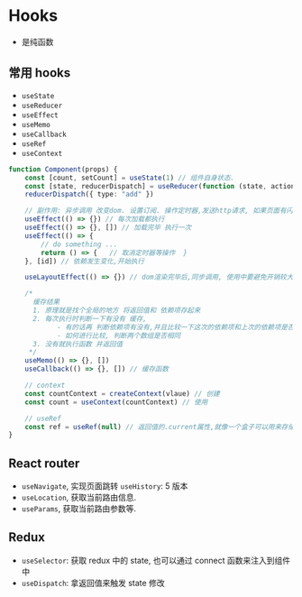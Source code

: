 # Hooks

-   是纯函数

## 常用 hooks

-   `useState`
-   `useReducer`
-   `useEffect`
-   `useMemo`
-   `useCallback`
-   `useRef`
-   `useContext`

```ts
function Component(props) {
    const [count, setCount] = useState(1) // 组件自身状态.
    const [state, reducerDispatch] = useReducer(function (state, action) {}, initState) // 管理比较复杂的数据类型.
    reducerDispatch({ type: "add" })

    // 副作用: 异步调用 改变dom. 设置订阅. 操作定时器,发送http请求, 如果页面有闪烁的问题,使用useLayoutEffect
    useEffect(() => {}) // 每次加载都执行
    useEffect(() => {}, []) // 加载完毕 执行一次
    useEffect(() => {
        // do something ...
        return () => {   // 取消定时器等操作  }
    }, [id]) // 依赖发生变化,开始执行

    useLayoutEffect(() => {}) // dom渲染完毕后,同步调用, 使用中要避免开销较大的操作

    /*
      缓存结果
      1. 原理就是找个全局的地方 将返回值和 依赖项存起来
      2. 每次执行时判断一下有没有 缓存,
            - 有的话再 判断依赖项有没有,并且比较一下这次的依赖项和上次的依赖项是否相同,相同则直接return 缓存值.
            - 如何进行比较, 判断两个数组是否相同
      3. 没有就执行函数 并返回值
     */
    useMemo(() => {}, [])
    useCallback(() => {}, []) // 缓存函数

    // context
    const countContext = createContext(vlaue) // 创建
    const count = useContext(countContext) // 使用

    // useRef
    const ref = useRef(null) // 返回值的.current属性,就像一个盒子可以用来存储任何值,且这个值的变化不会引起dom重新渲染.比如获取组件实例.
}
```

## React router

-   `useNavigate`, 实现页面跳转 `useHistory`: 5 版本
-   `useLocation`, 获取当前路由信息.
-   `useParams`, 获取当前路由参数等.

## Redux

-   `useSelector`: 获取 redux 中的 state, 也可以通过 connect 函数来注入到组件中
-   `useDispatch`: 拿返回值来触发 state 修改
